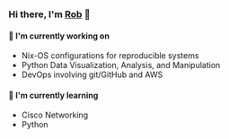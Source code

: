<!--
**necr0mancer/necr0mancer** is a ✨ _special_ ✨ repository because its `README.md` (this file) appears on your GitHub profile.

Here are some ideas to get you started:

- 🔭 I’m currently working on ...
- 🌱 I’m currently learning ...
- 👯 I’m looking to collaborate on ...
- 🤔 I’m looking for help with ...
- 💬 Ask me about ...
- 📫 How to reach me: ...
- 😄 Pronouns: ...
- ⚡ Fun fact: ...
-->

### Hi there, I'm <a href="https://www.robmason.tech/" target="_blank" rel="noreferrer">Rob</a> 👋 </h3>


#### 🔭 I'm currently working on
- Nix-OS configurations for reproducible systems
- Python Data Visualization, Analysis, and Manipulation
- DevOps involving git/GitHub and AWS

#### 🌱 I'm currently learning
- Cisco Networking
- Python
